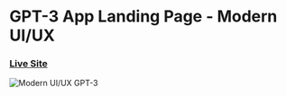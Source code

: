 # GPT-3 App Landing Page - Modern UI/UX
### [Live Site](https://chatgp-3-landing.web.app)

![Modern UI/UX GPT-3](https://i.ibb.co/v3kxskR/Screenshot.png)
